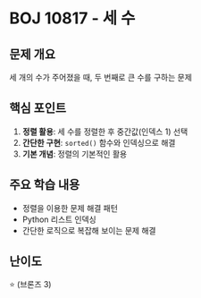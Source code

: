 # BOJ 10817 - 세 수

## 문제 개요
세 개의 수가 주어졌을 때, 두 번째로 큰 수를 구하는 문제

## 핵심 포인트
1. **정렬 활용**: 세 수를 정렬한 후 중간값(인덱스 1) 선택
2. **간단한 구현**: `sorted()` 함수와 인덱싱으로 해결
3. **기본 개념**: 정렬의 기본적인 활용

## 주요 학습 내용
- 정렬을 이용한 문제 해결 패턴
- Python 리스트 인덱싱
- 간단한 로직으로 복잡해 보이는 문제 해결

## 난이도
⭐ (브론즈 3)